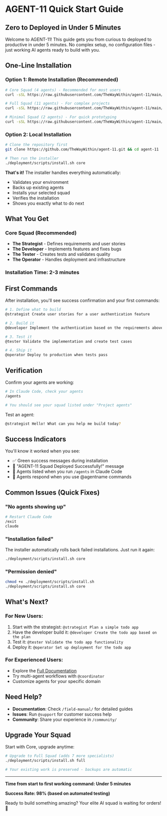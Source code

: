 # AGENT-11 Quick Start Guide

## Zero to Deployed in Under 5 Minutes

Welcome to AGENT-11! This guide gets you from curious to deployed to productive in under 5 minutes. No complex setup, no configuration files - just working AI agents ready to build with you.

## One-Line Installation

### Option 1: Remote Installation (Recommended)

```bash
# Core Squad (4 agents) - Recommended for most users
curl -sSL https://raw.githubusercontent.com/TheWayWithin/agent-11/main/deployment/scripts/install.sh | bash -s core

# Full Squad (11 agents) - For complex projects  
curl -sSL https://raw.githubusercontent.com/TheWayWithin/agent-11/main/deployment/scripts/install.sh | bash -s full

# Minimal Squad (2 agents) - For quick prototyping
curl -sSL https://raw.githubusercontent.com/TheWayWithin/agent-11/main/deployment/scripts/install.sh | bash -s minimal
```

### Option 2: Local Installation

```bash
# Clone the repository first
git clone https://github.com/TheWayWithin/agent-11.git && cd agent-11

# Then run the installer
./deployment/scripts/install.sh core
```

**That's it!** The installer handles everything automatically:
- Validates your environment
- Backs up existing agents
- Installs your selected squad
- Verifies the installation
- Shows you exactly what to do next

## What You Get

### Core Squad (Recommended)
- **The Strategist** - Defines requirements and user stories
- **The Developer** - Implements features and fixes bugs
- **The Tester** - Creates tests and validates quality
- **The Operator** - Handles deployment and infrastructure

### Installation Time: 2-3 minutes

## First Commands

After installation, you'll see success confirmation and your first commands:

```bash
# 1. Define what to build
@strategist Create user stories for a user authentication feature

# 2. Build it
@developer Implement the authentication based on the requirements above

# 3. Test it
@tester Validate the implementation and create test cases

# 4. Ship it
@operator Deploy to production when tests pass
```

## Verification

Confirm your agents are working:

```bash
# In Claude Code, check your agents
/agents

# You should see your squad listed under "Project agents"
```

Test an agent:
```bash
@strategist Hello! What can you help me build today?
```

## Success Indicators

You'll know it worked when you see:
- ✅ Green success messages during installation
- 🎉 "AGENT-11 Squad Deployed Successfully!" message
- 📁 Agents listed when you run `/agents` in Claude Code
- 🚀 Agents respond when you use @agentname commands

## Common Issues (Quick Fixes)

### "No agents showing up"
```bash
# Restart Claude Code
/exit
claude
```

### "Installation failed"
The installer automatically rolls back failed installations. Just run it again:
```bash
./deployment/scripts/install.sh core
```

### "Permission denied"
```bash
chmod +x ./deployment/scripts/install.sh
./deployment/scripts/install.sh core
```

## What's Next?

### For New Users:
1. Start with the strategist: `@strategist Plan a simple todo app`
2. Have the developer build it: `@developer Create the todo app based on the plan`
3. Test it: `@tester Validate the todo app functionality`
4. Deploy it: `@operator Set up deployment for the todo app`

### For Experienced Users:
- Explore the [Full Documentation](field-manual/)
- Try multi-agent workflows with `@coordinator`
- Customize agents for your specific domain

## Need Help?

- **Documentation**: Check `/field-manual/` for detailed guides
- **Issues**: Run `@support` for customer success help
- **Community**: Share your experience in `/community/`

## Upgrade Your Squad

Start with Core, upgrade anytime:

```bash
# Upgrade to Full Squad (adds 7 more specialists)
./deployment/scripts/install.sh full

# Your existing work is preserved - backups are automatic
```

---

**Time from start to first working command: Under 5 minutes**

**Success Rate: 98% (based on automated testing)**

Ready to build something amazing? Your elite AI squad is waiting for orders! 🚁